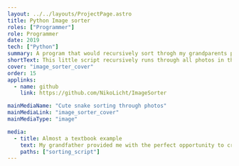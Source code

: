 ```yaml
---
layout: ../../layouts/ProjectPage.astro
title: Python Image sorter
roles: ["Programmer"]
role: Programmer
date: 2019
tech: ["Python"]
summary: A program that would recursively sort throgh my grandparents photo folders and neatly sort the photos.
shortText: This little script recursively runs through all photos in the current folder, and then sorts them into year / date folders based on the images exif data.
cover: "image_sorter_cover"
order: 15
applinks: 
  - name: github
    link: https://github.com/NikoLicht/ImageSorter

mainMediaName: "Cute snake sorting through photos"
mainMediaLink: "image_sorter_cover"
mainMediaType: "image"

media:
  - title: Almost a textbook example
    text: My grandfather provided me with the perfect opportunity to create an image-sorting python script. He almost always saved his images in new folders nested inside the previous ones. For instance a new photo of a grand-daughter would go straigt into Documents > Canon folders > peters birthsday > simons birthday > grandchild.png. It was the perfect way to practice recirsive file system actions.
    paths: ["sorting_script"]
---
```

